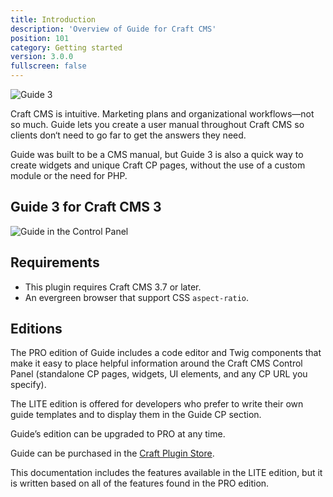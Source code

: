 ```yaml
---
title: Introduction
description: 'Overview of Guide for Craft CMS'
position: 101
category: Getting started
version: 3.0.0
fullscreen: false
---
```


![Guide 3](https://wbrowar.us-east-1.linodeobjects.com/static/guide-docs/guide-3-header.png?mtime=20210815174641&focal=none)

Craft CMS is intuitive. Marketing plans and organizational workflows—not so much. Guide lets you create a user manual throughout Craft CMS so clients don‘t need to go far to get the answers they need.

Guide was built to be a CMS manual, but Guide 3 is also a quick way to create widgets and unique Craft CP pages, without the use of a custom module or the need for PHP.

## Guide 3 for Craft CMS 3

![Guide in the Control Panel](https://wbrowar.us-east-1.linodeobjects.com/static/guide-docs/guide-cp-section.png?mtime=20210821152523&focal=none)


## Requirements

- This plugin requires Craft CMS 3.7 or later.
- An evergreen browser that support CSS `aspect-ratio`.


## Editions

The PRO edition of Guide includes a code editor and Twig components that make it easy to place helpful information around the Craft CMS Control Panel (standalone CP pages, widgets, UI elements, and any CP URL you specify).

The LITE edition is offered for developers who prefer to write their own guide templates and to display them in the Guide CP section.

<alert type="info">

Guide’s edition can be upgraded to PRO at any time.

</alert>

Guide can be purchased in the [Craft Plugin Store](https://plugins.craftcms.com/guide).

This documentation includes the features available in the LITE edition, but it is written based on all of the features found in the PRO edition.